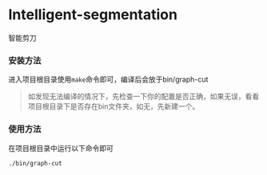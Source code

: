 # Intelligent-segmentation
智能剪刀
### 安装方法
进入项目根目录使用`make`命令即可，编译后会放于bin/graph-cut
>如发现无法编译的情况下，先检查一下你的配置是否正确，如果无误，看看项目根目录下是否存在bin文件夹，如无，先新建一个。     


### 使用方法
在项目根目录中运行以下命令即可  
```
./bin/graph-cut
```
